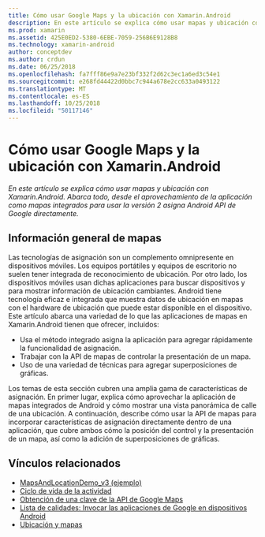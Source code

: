 ```yaml
---
title: Cómo usar Google Maps y la ubicación con Xamarin.Android
description: En este artículo se explica cómo usar mapas y ubicación con Xamarin.Android. Abarca todo, desde el aprovechamiento de la aplicación como mapas integrados para usar la versión 2 asigna Android API de Google directamente.
ms.prod: xamarin
ms.assetid: 425E0ED2-5380-6EBE-7059-256B6E9128B8
ms.technology: xamarin-android
author: conceptdev
ms.author: crdun
ms.date: 06/25/2018
ms.openlocfilehash: fa7fff86e9a7e23bf332f2d62c3ec1a6ed3c54e1
ms.sourcegitcommit: e268fd44422d0bbc7c944a678e2cc633a0493122
ms.translationtype: MT
ms.contentlocale: es-ES
ms.lasthandoff: 10/25/2018
ms.locfileid: "50117146"
---
```

# <a name="how-to-use-google-maps-and-location-with-xamarinandroid"></a>Cómo usar Google Maps y la ubicación con Xamarin.Android

_En este artículo se explica cómo usar mapas y ubicación con Xamarin.Android. Abarca todo, desde el aprovechamiento de la aplicación como mapas integrados para usar la versión 2 asigna Android API de Google directamente._

## <a name="maps-overview"></a>Información general de mapas

Las tecnologías de asignación son un complemento omnipresente en dispositivos móviles. Los equipos portátiles y equipos de escritorio no suelen tener integrada de reconocimiento de ubicación. Por otro lado, los dispositivos móviles usan dichas aplicaciones para buscar dispositivos y para mostrar información de ubicación cambiantes. Android tiene tecnología eficaz e integrada que muestra datos de ubicación en mapas con el hardware de ubicación que puede estar disponible en el dispositivo. Este artículo abarca una variedad de lo que las aplicaciones de mapas en Xamarin.Android tienen que ofrecer, incluidos: 

-  Usa el método integrado asigna la aplicación para agregar rápidamente la funcionalidad de asignación.
-  Trabajar con la API de mapas de controlar la presentación de un mapa.
-  Uso de una variedad de técnicas para agregar superposiciones de gráficas.

Los temas de esta sección cubren una amplia gama de características de asignación.
En primer lugar, explica cómo aprovechar la aplicación de mapas integrados de Android y cómo mostrar una vista panorámica de calle de una ubicación. A continuación, describe cómo usar la API de mapas para incorporar características de asignación directamente dentro de una aplicación, que cubre ambos cómo la posición del control y la presentación de un mapa, así como la adición de superposiciones de gráficas.


## <a name="related-links"></a>Vínculos relacionados

- [MapsAndLocationDemo_v3 (ejemplo)](https://developer.xamarin.com/samples/monodroid/MapsAndLocationDemo_v3/)
- [Ciclo de vida de la actividad](~/android/app-fundamentals/activity-lifecycle/index.md)
- [Obtención de una clave de la API de Google Maps](~/android/platform/maps-and-location/maps/obtaining-a-google-maps-api-key.md)
- [Lista de calidades: Invocar las aplicaciones de Google en dispositivos Android](http://developer.android.com/guide/appendix/g-app-intents.html)
- [Ubicación y mapas](http://developer.android.com/guide/topics/location/index.html)
